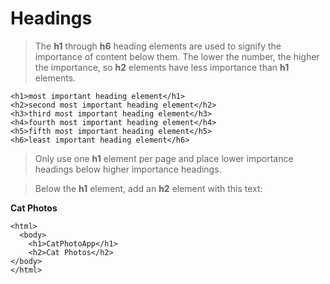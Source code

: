 # Headings
>The **h1** through **h6** heading elements are used to signify the importance of content below them. The lower the number, the higher the importance, so **h2** elements have less importance than **h1** elements.

```
<h1>most important heading element</h1>
<h2>second most important heading element</h2>
<h3>third most important heading element</h3>
<h4>fourth most important heading element</h4>
<h5>fifth most important heading element</h5>
<h6>least important heading element</h6>
```
>Only use one **h1** element per page and place lower importance headings below higher importance headings.

>Below the **h1** element, add an **h2** element with this text:

**Cat Photos**
```
<html>
  <body>
    <h1>CatPhotoApp</h1>
    <h2>Cat Photos</h2>
</body>
</html>
```
